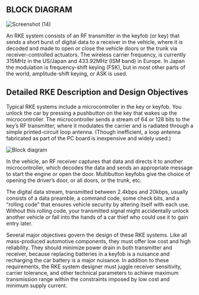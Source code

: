 ## BLOCK DIAGRAM

![Screenshot (14)](https://user-images.githubusercontent.com/98890597/157713993-8ea4025d-05fe-4789-9209-0dd412784388.png)

An RKE system consists of an RF transmitter in the keyfob (or key) that sends a short burst of digital data to a receiver in the vehicle, where it is decoded and made to open or close the vehicle doors or the trunk via receiver-controlled actuators. The wireless carrier frequency, is currently 315MHz in the US/Japan and 433.92MHz (ISM band) in Europe. In Japan the modulation is frequency-shift keying (FSK), but in most other parts of the world, amplitude-shift keying, or ASK is used. 
## Detailed RKE Description and Design Objectives 

Typical RKE systems include a microcontroller in the key or keyfob. You unlock the car by pressing a pushbutton on the key that wakes up the microcontroller. The microcontroller sends a stream of 64 or 128 bits to the key’s RF transmitter, where it modulates the carrier and is radiated through a simple printed-circuit loop antenna. (Though inefficient, a loop antenna fabricated as part of the PC board is inexpensive and widely used.)

![Block diagram](https://user-images.githubusercontent.com/80105220/157846585-85b275c2-4f5b-46dd-9952-0a61175e9636.jpg)

In the vehicle, an RF receiver captures that data and directs it to another microcontroller, which decodes the data and sends an appropriate message to start the engine or open the door. Multibutton keyfobs give the choice of opening the driver’s door, or all doors, or the trunk, etc.

The digital data stream, transmitted between 2.4kbps and 20kbps, usually consists of a data preamble, a command code, some check bits, and a “rolling code” that ensures vehicle security by altering itself with each use. Without this rolling code, your transmitted signal might accidentally unlock another vehicle or fall into the hands of a car thief who could use it to gain entry later.

Several major objectives govern the design of these RKE systems. Like all mass-produced automotive components, they must offer low cost and high reliability. They should minimize power drain in both transmitter and receiver, because replacing batteries in a keyfob is a nuisance and recharging the car battery is a major nuisance. In addition to these requirements, the RKE system designer must juggle receiver sensitivity, carrier tolerance, and other technical parameters to achieve maximum transmission range within the constraints imposed by low cost and minimum supply current.


